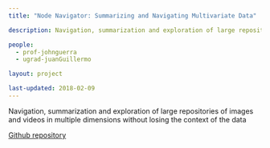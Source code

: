```yaml
---
title: "Node Navigator: Summarizing and Navigating Multivariate Data"

description: Navigation, summarization and exploration of large repositories of images and videos in multiple dimensions without losing the context of the data 

people:
  - prof-johnguerra
  - ugrad-juanGuillermo

layout: project

last-updated: 2018-02-09
---
```

Navigation, summarization and exploration of large repositories of images and videos in multiple dimensions without losing the context of the data 

[Github repository](https://github.com/jgmurillo10/thesis)